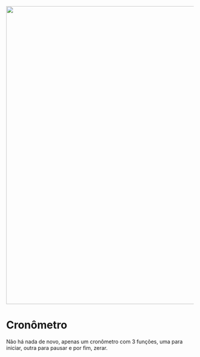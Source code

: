 <div align="center">
  <img src="https://cdn.glitch.global/293e092f-20b1-488b-9f74-489f2aca67a5/icone.png?v=1694917569392" width="800px">
</div>


# Cronômetro
Não há nada de novo, apenas um cronômetro com 3 funções, uma para iniciar, outra para pausar e por fim, zerar.

